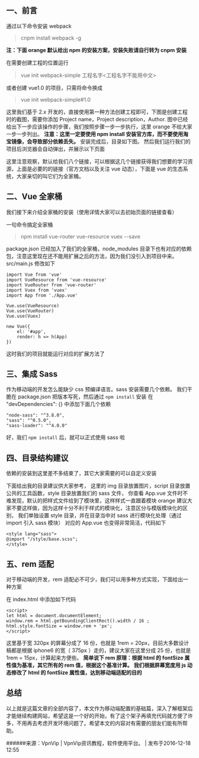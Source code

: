## 一、前言

通过以下命令安装 webpack

> cnpm install webpack -g

**注：下面 orange 默认给出 npm 的安装方案，安装失败请自行转为 cnpm 安装**

在需要创建工程的位置运行

> vue init webpack-simple 工程名字<工程名字不能用中文>

或者创建 vue1.0 的项目，只需将命令换成

> vue init webpack-simple#1.0

这里我们基于 2.x 开发的，直接使用第一种方法创建工程即可，下图是创建工程时的截图，需要你添加 Project name，Project description，Author. 图中已经给出下一步应该操作的步骤，我们按照步骤一步一步执行，这里 orange 不给大家一步一步列出。 **注意：这里一定要使用 npm install 安装官方库，而不要使用淘宝镜像，会导致部分依赖丢失。** 安装完成后，目录如下图。 然后我们运行我们的项目后浏览器会自动弹出，并展示以下页面

这里注意观察，默认给我们八个链接，可以根据这几个链接获得我们想要的学习资源，上面是必要的的链接（官方文档以及关注 vue 动态），下面是 vue 的生态系统，大家亲切的叫它们为全家桶。

## 二、Vue 全家桶
我们接下来介绍全家桶的安装（使用详情大家可以去初始页面的链接查看）   

一句命令搞定全家桶

> npm install vue-router vue-resource vuex --save

package.json 已经加入了我们的全家桶，node_modules 目录下也有对应的依赖包，注意这里现在还不能用扩展之后的方法，因为我们没引入到项目中来。 src/main.js 修改如下

	import Vue from 'vue'
	import VueResource from 'vue-resource'
	import VueRouter from 'vue-router'
	import Vuex from 'vuex'
	import App from './App.vue'

	Vue.use(VueResource)
	Vue.use(VueRouter)
	Vue.use(Vuex)

	new Vue({
		el: '#app',
		render: h => h(App)
	})

这时我们的项目就能运行对应的扩展方法了

## 三、集成 Sass
作为移动端的开发怎么能缺少 css 预编译语言。sass 安装需要几个依赖。 我们干脆在 package.json 把版本写死，然后通过 `npm install` 安装 在 "devDependencies": {} 中添加下面几个依赖

	"node-sass": "^3.8.0",
	"sass": "^0.5.0",
	"sass-loader": "^4.0.0"

好，我们 `npm install` 后，就可以正式使用 sass 啦

## 四、目录结构建议
依赖的安装到这里差不多结束了，其它大家需要的可以自定义安装  

下面给出我的目录建议供大家参考， 这里的 img 目录放置图片，script 目录放置公共的工具函数，style 目录放置我们的 sass 文件， 你查看 App.vue 文件时不难发现，默认的把样式文件给到了模块里，这样样式一直跟着模块 orange 建议大家不要这样做，因为这样十分不利于样式的模块化，注意区分与模版模块化的区别， 我们单独设置 style 目录，并在目录当中对 sass 进行模块化处理（通过 import 引入 sass 模块） 对应的 App.vue 也变得非常简洁，代码如下

	<style lang="sass">
	@import "/style/base.scss";
	</style>

## 五、rem 适配
对于移动端的开发，rem 适配必不可少，我们可以用多种方式实现，下面给出一种方案  

在 index.html 中添加如下代码

	<script>
	let html = document.documentElement;
	window.rem = html.getBoundingClientRect().width / 16 ;
	html.style.fontSize = window.rem + 'px';
	</script>

这里基于宽 320px 的屏幕分成了 16 份，也就是 1rem = 20px，目前大多数设计稿都是根据 iphone6 的宽（ 375px ）走的，建议大家在这里分成 25 份，也就是 1rem = 15px，计算起来方便些。 **简单说下 rem 原理：根据 html 的 fontSize 属性值为基准，其它所有的 rem 值，根据这个基准计算。 我们根据屏幕宽度用 js 动态修改了 html 的 fontSize 属性值，达到移动端适配的目的**

## 总结
以上就是这篇文章的全部内容了，本文作为移动端配置的基础篇，深入了解框架后才能继续构建网站，希望这是一个好的开始，有了这个架子再填充代码就方便了许多，不用再去考虑开发环境问题了。希望本文的内容对有需要的朋友们能有所帮助。

######来源：VpnVip | VpnVip资讯教程，软件使用平台。 | 发布于2016-12-18 12:55
